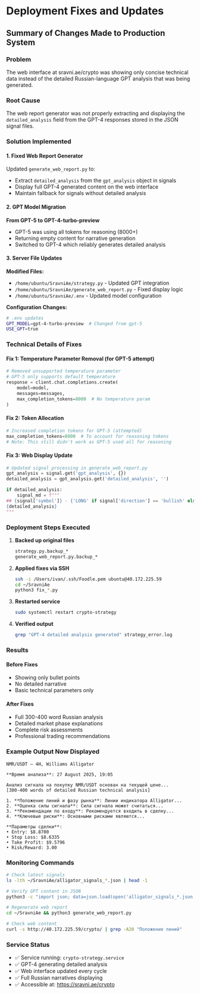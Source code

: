 # Deployment Fixes and Updates

## Summary of Changes Made to Production System

### Problem
The web interface at sravni.ae/crypto was showing only concise technical data instead of the detailed Russian-language GPT analysis that was being generated.

### Root Cause
The web report generator was not properly extracting and displaying the `detailed_analysis` field from the GPT-4 responses stored in the JSON signal files.

### Solution Implemented

#### 1. Fixed Web Report Generator
Updated `generate_web_report.py` to:
- Extract `detailed_analysis` from the `gpt_analysis` object in signals
- Display full GPT-4 generated content on the web interface
- Maintain fallback for signals without detailed analysis

#### 2. GPT Model Migration
**From GPT-5 to GPT-4-turbo-preview**
- GPT-5 was using all tokens for reasoning (8000+) 
- Returning empty content for narrative generation
- Switched to GPT-4 which reliably generates detailed analysis

#### 3. Server File Updates

**Modified Files:**
- `/home/ubuntu/SravniAe/strategy.py` - Updated GPT integration
- `/home/ubuntu/SravniAe/generate_web_report.py` - Fixed display logic
- `/home/ubuntu/SravniAe/.env` - Updated model configuration

**Configuration Changes:**
```bash
# .env updates
GPT_MODEL=gpt-4-turbo-preview  # Changed from gpt-5
USE_GPT=true
```

### Technical Details of Fixes

#### Fix 1: Temperature Parameter Removal (for GPT-5 attempt)
```python
# Removed unsupported temperature parameter
# GPT-5 only supports default temperature
response = client.chat.completions.create(
    model=model,
    messages=messages,
    max_completion_tokens=8000  # No temperature param
)
```

#### Fix 2: Token Allocation
```python
# Increased completion tokens for GPT-5 (attempted)
max_completion_tokens=8000  # To account for reasoning tokens
# Note: This still didn't work as GPT-5 used all for reasoning
```

#### Fix 3: Web Display Update
```python
# Updated signal processing in generate_web_report.py
gpt_analysis = signal.get('gpt_analysis', {})
detailed_analysis = gpt_analysis.get('detailed_analysis', '')

if detailed_analysis:
    signal_md = f"""
## {signal['symbol']} - {'LONG' if signal['direction'] == 'bullish' else 'SHORT'}
{detailed_analysis}
"""
```

### Deployment Steps Executed

1. **Backed up original files**
   ```bash
   strategy.py.backup_*
   generate_web_report.py.backup_*
   ```

2. **Applied fixes via SSH**
   ```bash
   ssh -i /Users/ivan/.ssh/Foodle.pem ubuntu@40.172.225.59
   cd ~/SravniAe
   python3 fix_*.py
   ```

3. **Restarted service**
   ```bash
   sudo systemctl restart crypto-strategy
   ```

4. **Verified output**
   ```bash
   grep "GPT-4 detailed analysis generated" strategy_error.log
   ```

### Results

#### Before Fixes
- Showing only bullet points
- No detailed narrative
- Basic technical parameters only

#### After Fixes
- Full 300-400 word Russian analysis
- Detailed market phase explanations
- Complete risk assessments
- Professional trading recommendations

### Example Output Now Displayed

```
NMR/USDT – 4H, Williams Alligator

**Время анализа**: 27 August 2025, 19:05

Анализ сигнала на покупку NMR/USDT основан на текущей цене...
[300-400 words of detailed Russian technical analysis]

1. **Положение линий и фазу рынка**: Линии индикатора Alligator...
2. **Оценка силы сигнала**: Сила сигнала может считаться...
3. **Рекомендации по входу**: Рекомендуется входить в сделку...
4. **Ключевые риски**: Основными рисками являются...

**Параметры сделки**:
• Entry: $8.8700
• Stop Loss: $8.6335
• Take Profit: $9.5796
• Risk/Reward: 3.00
```

### Monitoring Commands

```bash
# Check latest signals
ls -lth ~/SravniAe/alligator_signals_*.json | head -1

# Verify GPT content in JSON
python3 -c "import json; data=json.load(open('alligator_signals_*.json')); print(data['signals'][0]['gpt_analysis']['detailed_analysis'][:200])"

# Regenerate web report
cd ~/SravniAe && python3 generate_web_report.py

# Check web content
curl -s http://40.172.225.59/crypto/ | grep -A20 "Положение линий"
```

### Service Status
- ✅ Service running: `crypto-strategy.service`
- ✅ GPT-4 generating detailed analysis
- ✅ Web interface updated every cycle
- ✅ Full Russian narratives displaying
- ✅ Accessible at: https://sravni.ae/crypto
